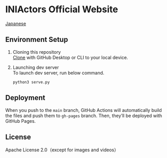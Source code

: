# INIActors Official Website
[Japanese](README.md)  

## Environment Setup
1. Cloning this repository  
[Clone](https://docs.github.com/en/github/creating-cloning-and-archiving-repositories/cloning-a-repository-from-github/cloning-a-repository) with GitHub Desktop or CLI to your local device.  

2. Launching dev server   
To launch dev server, run below command.  
    ```shell
    python3 serve.py
    ```

## Deployment
When you push to the `main` branch, GitHub Actions will automatically build the files and push them to `gh-pages` branch. Then, they’ll be deployed with GitHub Pages.

## License
Apache License 2.0（except for images and videos）
